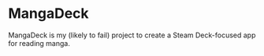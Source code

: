 # MangaDeck
MangaDeck is my (likely to fail) project to create a Steam Deck-focused app for reading manga.
